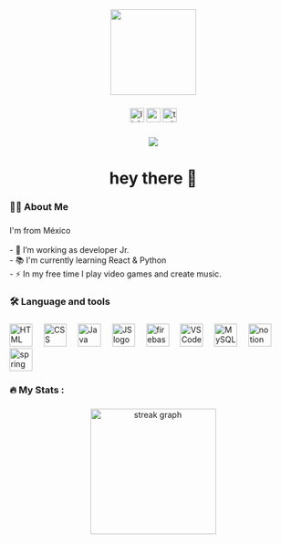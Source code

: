<div align="center">
  <img height="150" src="https://media.giphy.com/media/M9gbBd9nbDrOTu1Mqx/giphy.gif"  />
</div>

###

<div align="center">
  <img src="https://img.shields.io/static/v1?message=LinkedIn&logo=linkedin&label=&color=0077B5&logoColor=white&labelColor=&style=for-the-badge" height="25" alt="linkedin logo"  />
  <img src="https://img.shields.io/static/v1?message=Youtube&logo=youtube&label=&color=FF0000&logoColor=white&labelColor=&style=for-the-badge" height="25" alt="youtube logo"  />
  <img src="https://img.shields.io/static/v1?message=Twitter&logo=twitter&label=&color=1DA1F2&logoColor=white&labelColor=&style=for-the-badge" height="25" alt="twitter logo"  />
</div>

###

<div align="center">
  <img src="https://visitor-badge.laobi.icu/badge?page_id=maurodesouza.maurodesouza&"  />
</div>

###

<h1 align="center">hey there 👋</h1>

###

<h3 align="left">👩‍💻  About Me</h3>

###

<p align="left">I'm from México <br><br>- 🔭 I’m working as developer Jr.<br>- 📚 I'm currently learning React & Python <br>- ⚡ In my free time I play video games and create music. </p>

###

<h3 align="left">🛠 Language and tools</h3>

###

<div align="left">
  <img src="https://cdn.worldvectorlogo.com/logos/html-1.svg" height="40" alt="HTML logo"  />
  <img width="12" />
  <img src="https://cdn.worldvectorlogo.com/logos/css-3.svg" height="40" alt="CSS logo"  />
  <img width="12" />
  <img src="https://cdn.worldvectorlogo.com/logos/java-4.svg" height="40" alt="Java logo"  />
  <img width="12" />
  <img src="https://cdn.worldvectorlogo.com/logos/javascript-2.svg" height="40" alt="JS logo"  />
  <img width="12" />
  <img src="https://cdn.worldvectorlogo.com/logos/python-5.svg" height="40" alt="firebase logo"  />
  <img width="12" />
  <img src="https://cdn.worldvectorlogo.com/logos/visual-studio-code-1.svg" height="40" alt="VS Code logo"  />
  <img width="12" />
  <img src="https://cdn.worldvectorlogo.com/logos/mysql-logo-pure.svg" height="40" alt="MySQL logo"  />
  <img width="12" />
  <img src="https://cdn.worldvectorlogo.com/logos/notion-2.svg" height="40" alt="notion logo"  />
  <img width="12" />
  <img src="https://cdn.worldvectorlogo.com/logos/spring-boot-1.svg" height="40" alt="spring logo"  />
</div>

###

<h3 align="left">🔥   My Stats :</h3>

###

<div align="center">
  <img src="https://streak-stats.demolab.com?user=maurodesouza&locale=en&mode=daily&theme=dark&hide_border=false&border_radius=5&order=3" height="220" alt="streak graph"  />
</div>

###
